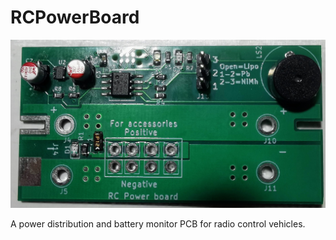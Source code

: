 # RCPowerBoard

![Photo of the PCB](https://github.com/istedman/RCPowerBoard/blob/main/IMG_20240406_182102.jpg)

A power distribution and battery monitor PCB for radio control vehicles. 
